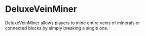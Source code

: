 # DeluxeVeinMiner
DeluxeVeinMiner allows players to mine entire veins of minerals or connected blocks by simply breaking a single one.
